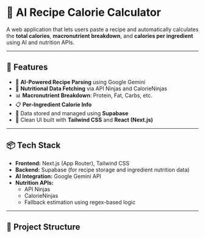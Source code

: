# 🥗 AI Recipe Calorie Calculator

A web application that lets users paste a recipe and automatically calculates the **total calories**, **macronutrient breakdown**, and **calories per ingredient** using AI and nutrition APIs.

---

## 🚀 Features

- 🧠 **AI-Powered Recipe Parsing** using Google Gemini  
- 🧮 **Nutritional Data Fetching** via API Ninjas and CalorieNinjas  
- 📊 **Macronutrient Breakdown**: Protein, Fat, Carbs, etc.  
- 📋 **Per-Ingredient Calorie Info** 
- 💾 Data stored and managed using **Supabase**  
- 🎨 Clean UI built with **Tailwind CSS** and **React (Next.js)**  

---

## 📦 Tech Stack

- **Frontend:** Next.js (App Router), Tailwind CSS  
- **Backend:** Supabase (for recipe storage and ingredient nutrition data)  
- **AI Integration:** Google Gemini API  
- **Nutrition APIs:**  
  - API Ninjas  
  - CalorieNinjas  
  - Fallback estimation using regex-based logic  

---

## 📁 Project Structure

